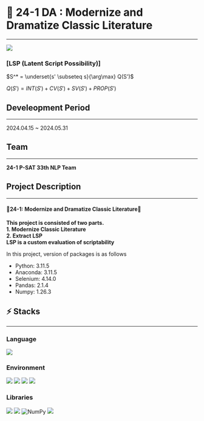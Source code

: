 # 🚀 24-1 DA : Modernize and Dramatize Classic Literature
___
<div class="image-container">
  <img src="https://github.com/opkwisdom/24-1-DA/assets/106043013/c2721b4d-276d-462f-b5c8-70b57db7cf7b">
</div>

<h3>[LSP (Latent Script Possibility)]<br></h3>
$S^* = \underset{s' \subseteq s}{\arg\max} Q(S')$

$Q(S') = INT(S') + CV(S') + SV(S') + PROP(S')$<br>

## Develeopment Period
___
2024.04.15 ~ 2024.05.31

## Team
___
**24-1 P-SAT 33th NLP Team**

## Project Description
___
#### **🎉24-1: Modernize and Dramatize Classic Literature🎉**
**This project is consisted of two parts.**<br>
**1. Modernize Classic Literature**<br>
**2. Extract LSP**<br>
**LSP is a custom evaluation of scriptability**<br>

In this project, version of packages is as follows
* Python: 3.11.5
* Anaconda: 3.11.5
* Selenium: 4.14.0
* Pandas: 2.1.4
* Numpy: 1.26.3

## ⚡ Stacks
___
### Language
<div>
  <img src="https://img.shields.io/badge/python-3776AB?style=for-the-badge&logo=python&logoColor=white">  
</div>

### Environment
<div>
  <img src="https://img.shields.io/badge/Visual Studio Code-007ACC?style=for-the-badge&logo=Visual Studio Code&logoColor=white"/>
  <img src="https://img.shields.io/badge/Anaconda-%2344A833.svg?style=for-the-badge&logo=anaconda&logoColor=white">
  <img src="https://img.shields.io/badge/git-F05032?style=for-the-badge&logo=git&logoColor=white">
  <img src="https://img.shields.io/badge/github-181717?style=for-the-badge&logo=github&logoColor=white">
</div>

### Libraries
<div>
  <img src="https://img.shields.io/badge/-selenium-43B02A?style=for-the-badge&logo=selenium&logoColor=white">
  <img src="https://img.shields.io/badge/pandas-150458?style=for-the-badge&logo=pandas&logoColor=white">
  <img src="https://img.shields.io/badge/numpy-%23013243.svg?style=for-the-badge&logo=numpy&logoColor=white" alt="NumPy">
  <img src="https://img.shields.io/badge/%F0%9F%A4%97-Huggingface-yellow?style=for-the-badge">
</div>


